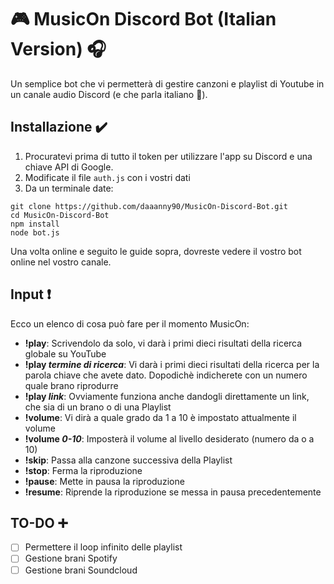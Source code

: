 # :video_game: MusicOn Discord Bot (Italian Version) :headphones:

Un semplice bot che vi permetterà di gestire canzoni e playlist di Youtube in un canale audio Discord (e che parla italiano :pizza:).

## Installazione :heavy_check_mark:

1. Procuratevi prima di tutto il token per utilizzare l'app su Discord e una chiave API di Google.
2. Modificate il file `auth.js` con i vostri dati
3. Da un terminale date:

```
git clone https://github.com/daaanny90/MusicOn-Discord-Bot.git
cd MusicOn-Discord-Bot
npm install
node bot.js
```

Una volta online e seguito le guide sopra, dovreste vedere il vostro bot online nel vostro canale.

## Input :heavy_exclamation_mark:

Ecco un elenco di cosa può fare per il momento MusicOn:
- **!play**: Scrivendolo da solo, vi darà i primi dieci risultati della ricerca globale su YouTube
- **!play _termine di ricerca_**: Vi darà i primi dieci risultati della ricerca per la parola chiave che avete dato. Dopodichè indicherete con un numero quale brano riprodurre
- **!play _link_**: Ovviamente funziona anche dandogli direttamente un link, che sia di un brano o di una Playlist
- **!volume**: Vi dirà a quale grado da 1 a 10 è impostato attualmente il volume
- **!volume _0-10_**: Imposterà il volume al livello desiderato (numero da o a 10)
- **!skip**: Passa alla canzone successiva della Playlist
- **!stop**: Ferma la riproduzione
- **!pause**: Mette in pausa la riproduzione
- **!resume**: Riprende la riproduzione se messa in pausa precedentemente

## TO-DO :heavy_plus_sign:
- [ ] Permettere il loop infinito delle playlist
- [ ] Gestione brani Spotify
- [ ] Gestione brani Soundcloud

